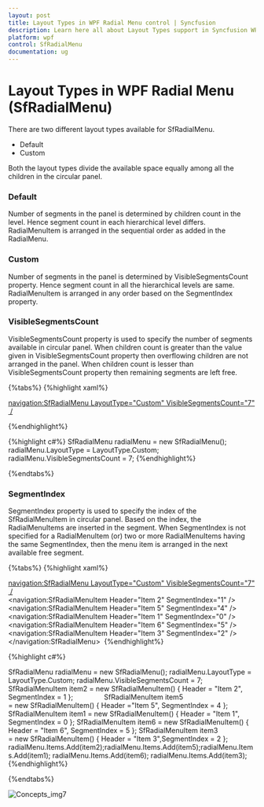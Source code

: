 ```yaml
---
layout: post
title: Layout Types in WPF Radial Menu control | Syncfusion
description: Learn here all about Layout Types support in Syncfusion WPF Radial Menu (SfRadialMenu) control and more.
platform: wpf
control: SfRadialMenu 
documentation: ug
---
```

# Layout Types in WPF Radial Menu (SfRadialMenu)

There are two different layout types available for SfRadialMenu.

* Default
* Custom

 Both the layout types divide the available space equally among all the children in the circular panel.

### Default

Number of segments in the panel is determined by children count in the level. Hence segment count in each hierarchical level differs. RadialMenuItem is arranged in the sequential order as added in the RadialMenu.

### Custom

Number of segments in the panel is determined by VisibleSegmentsCount property. Hence segment count in all the hierarchical levels are same. RadialMenuItem is arranged in any order based on the SegmentIndex property.

### VisibleSegmentsCount

VisibleSegmentsCount property is used to specify the number of segments available in circular panel. When children count is greater than the value given in VisibleSegmentsCount property then overflowing children are not arranged in the panel. When children count is lesser than VisibleSegmentsCount property then remaining segments are left free.

{%tabs%}
{%highlight xaml%}

<navigation:SfRadialMenu LayoutType="Custom" VisibleSegmentsCount="7" />

{%endhighlight%}

{%highlight c#%}
SfRadialMenu radialMenu = new SfRadialMenu();
radialMenu.LayoutType = LayoutType.Custom;
 radialMenu.VisibleSegmentsCount = 7; 
{%endhighlight%}

{%endtabs%}


### SegmentIndex

SegmentIndex property is used to specify the index of the SfRadialMenuItem in circular panel. Based on the index, the RadialMenuItems are inserted in the segment. When SegmentIndex is not specified for a RadialMenuItem (or) two or more RadialMenuItems having the same SegmentIndex, then the menu item is arranged in the next available free segment. 

{%tabs%}
{%highlight xaml%}

<navigation:SfRadialMenu LayoutType="Custom" VisibleSegmentsCount="7" />  
 <navigation:SfRadialMenuItem Header="Item  2" SegmentIndex="1" />   
 <navigation:SfRadialMenuItem Header="Item 5" SegmentIndex="4" />   
 <navigation:SfRadialMenuItem Header="Item 1" SegmentIndex="0" />  
 <navigation:SfRadialMenuItem Header="Item 6" SegmentIndex="5" />  
 <navigation:SfRadialMenuItem Header="Item 3" SegmentIndex="2" />
 </navigation:SfRadialMenu> 
{%endhighlight%}

{%highlight c#%}

SfRadialMenu radialMenu = new SfRadialMenu();
radialMenu.LayoutType = LayoutType.Custom; 
radialMenu.VisibleSegmentsCount = 7; 
SfRadialMenuItem item2 = new SfRadialMenuItem() { Header = "Item 2", SegmentIndex = 1 };               
SfRadialMenuItem item5 = new SfRadialMenuItem() { Header   ="Item 5", SegmentIndex = 4 };
SfRadialMenuItem item1 = new SfRadialMenuItem() { Header = "Item 1", SegmentIndex = 0 };
SfRadialMenuItem item6 = new SfRadialMenuItem() { Header = "Item 6", SegmentIndex = 5 };
SfRadialMenuItem item3 = new SfRadialMenuItem() { Header = "Item 3",SegmentIndex = 2 };
radialMenu.Items.Add(item2);radialMenu.Items.Add(item5);radialMenu.Items.Add(item1);
radialMenu.Items.Add(item6); radialMenu.Items.Add(item3); </td></tr>
{%endhighlight%}

{%endtabs%}

![Concepts_img7](Concepts_images/Concepts_img7.png)






